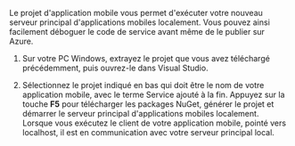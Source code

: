 ﻿

Le projet d'application mobile vous permet d'exécuter votre nouveau serveur principal d'applications mobiles localement. Vous pouvez ainsi facilement déboguer le code de service avant même de le publier sur Azure.

1. Sur votre PC Windows, extrayez le projet que vous avez téléchargé précédemment, puis ouvrez-le dans Visual Studio.

2. Sélectionnez le projet indiqué en bas qui doit être le nom de votre application mobile, avec le terme Service ajouté à la fin. Appuyez sur la touche **F5** pour télécharger les packages NuGet, générer le projet et démarrer le serveur principal d'applications mobiles localement. Lorsque vous exécutez le client de votre application mobile, pointé vers localhost, il est en communication avec votre serveur principal local. 

<!--HONumber=49-->